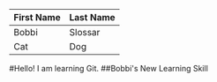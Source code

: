 |First Name | Last Name |
| --------- | -----------|
|Bobbi | Slossar|
|Cat | Dog|
#Hello! I am learning Git.
##Bobbi's New Learning Skill
